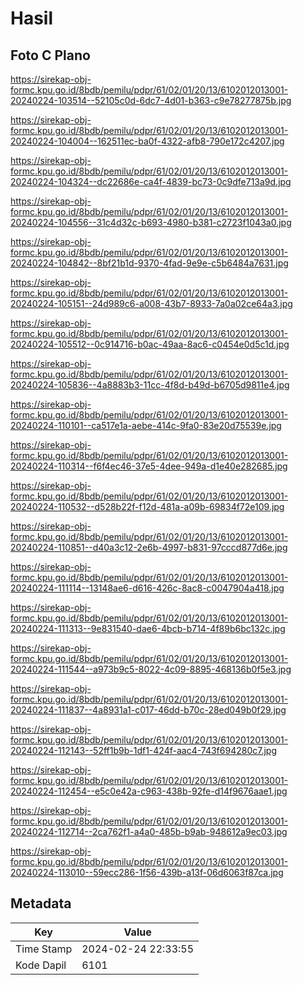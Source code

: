 # Hasil

## Foto C Plano

https://sirekap-obj-formc.kpu.go.id/8bdb/pemilu/pdpr/61/02/01/20/13/6102012013001-20240224-103514--52105c0d-6dc7-4d01-b363-c9e78277875b.jpg

https://sirekap-obj-formc.kpu.go.id/8bdb/pemilu/pdpr/61/02/01/20/13/6102012013001-20240224-104004--162511ec-ba0f-4322-afb8-790e172c4207.jpg

https://sirekap-obj-formc.kpu.go.id/8bdb/pemilu/pdpr/61/02/01/20/13/6102012013001-20240224-104324--dc22686e-ca4f-4839-bc73-0c9dfe713a9d.jpg

https://sirekap-obj-formc.kpu.go.id/8bdb/pemilu/pdpr/61/02/01/20/13/6102012013001-20240224-104556--31c4d32c-b693-4980-b381-c2723f1043a0.jpg

https://sirekap-obj-formc.kpu.go.id/8bdb/pemilu/pdpr/61/02/01/20/13/6102012013001-20240224-104842--8bf21b1d-9370-4fad-9e9e-c5b6484a7631.jpg

https://sirekap-obj-formc.kpu.go.id/8bdb/pemilu/pdpr/61/02/01/20/13/6102012013001-20240224-105151--24d989c6-a008-43b7-8933-7a0a02ce64a3.jpg

https://sirekap-obj-formc.kpu.go.id/8bdb/pemilu/pdpr/61/02/01/20/13/6102012013001-20240224-105512--0c914716-b0ac-49aa-8ac6-c0454e0d5c1d.jpg

https://sirekap-obj-formc.kpu.go.id/8bdb/pemilu/pdpr/61/02/01/20/13/6102012013001-20240224-105836--4a8883b3-11cc-4f8d-b49d-b6705d9811e4.jpg

https://sirekap-obj-formc.kpu.go.id/8bdb/pemilu/pdpr/61/02/01/20/13/6102012013001-20240224-110101--ca517e1a-aebe-414c-9fa0-83e20d75539e.jpg

https://sirekap-obj-formc.kpu.go.id/8bdb/pemilu/pdpr/61/02/01/20/13/6102012013001-20240224-110314--f6f4ec46-37e5-4dee-949a-d1e40e282685.jpg

https://sirekap-obj-formc.kpu.go.id/8bdb/pemilu/pdpr/61/02/01/20/13/6102012013001-20240224-110532--d528b22f-f12d-481a-a09b-69834f72e109.jpg

https://sirekap-obj-formc.kpu.go.id/8bdb/pemilu/pdpr/61/02/01/20/13/6102012013001-20240224-110851--d40a3c12-2e6b-4997-b831-97cccd877d6e.jpg

https://sirekap-obj-formc.kpu.go.id/8bdb/pemilu/pdpr/61/02/01/20/13/6102012013001-20240224-111114--13148ae6-d616-426c-8ac8-c0047904a418.jpg

https://sirekap-obj-formc.kpu.go.id/8bdb/pemilu/pdpr/61/02/01/20/13/6102012013001-20240224-111313--9e831540-dae6-4bcb-b714-4f89b6bc132c.jpg

https://sirekap-obj-formc.kpu.go.id/8bdb/pemilu/pdpr/61/02/01/20/13/6102012013001-20240224-111544--a973b9c5-8022-4c09-8895-468136b0f5e3.jpg

https://sirekap-obj-formc.kpu.go.id/8bdb/pemilu/pdpr/61/02/01/20/13/6102012013001-20240224-111837--4a8931a1-c017-46dd-b70c-28ed049b0f29.jpg

https://sirekap-obj-formc.kpu.go.id/8bdb/pemilu/pdpr/61/02/01/20/13/6102012013001-20240224-112143--52ff1b9b-1df1-424f-aac4-743f694280c7.jpg

https://sirekap-obj-formc.kpu.go.id/8bdb/pemilu/pdpr/61/02/01/20/13/6102012013001-20240224-112454--e5c0e42a-c963-438b-92fe-d14f9676aae1.jpg

https://sirekap-obj-formc.kpu.go.id/8bdb/pemilu/pdpr/61/02/01/20/13/6102012013001-20240224-112714--2ca762f1-a4a0-485b-b9ab-948612a9ec03.jpg

https://sirekap-obj-formc.kpu.go.id/8bdb/pemilu/pdpr/61/02/01/20/13/6102012013001-20240224-113010--59ecc286-1f56-439b-a13f-06d6063f87ca.jpg


## Metadata

| Key        | Value               |
| ---------- | ------------------- |
| Time Stamp | 2024-02-24 22:33:55 |
| Kode Dapil | 6101                |



